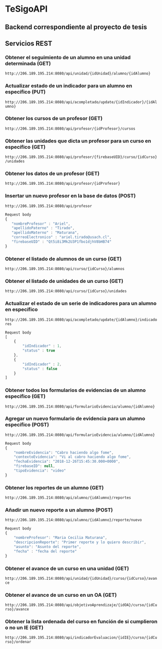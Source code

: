 # TeSigoAPI

## Backend correspondiente al proyecto de tesis

## Servicios REST
### Obtener el seguimiento de un alumno en una unidad determinada (GET)
`http://206.189.195.214:8080/api/unidad/{idUnidad}/alumno/{idAlumno}`
### Actualizar estado de un indicador para un alumno en específico (PUT)
`http://206.189.195.214:8080/api/acompletado/update/{idIndicador}/{idAlumno}`
### Obtener los cursos de un profesor (GET)
`http://206.189.195.214:8080/api/profesor/{idProfesor}/cursos`
### Obtener las unidades que dicta un profesor para un curso en específico (GET)
`http://206.189.195.214:8080/api/profesor/{firebaseUID}/curso/{idCurso}/unidades`
### Obtener los datos de un profesor (GET)
`http://206.189.195.214:8080/api/profesor/{idProfesor}`
### Insertar un nuevo profesor en la base de datos (POST)
`http://206.189.195.214:8080/api/profesor`
```javascript
Request body
{
   "nombreProfesor" : "Ariel",
   "apellidoPaterno" : "Tirado",
   "apellidoMaterno" : "Maturana",
   "correoElectronico" : "ariel.tirado@usach.cl",
   "firebaseUID" : "Qt5i8i3Mk2U3P1fbo1djhV8bHB74"
}
```
### Obtener el listado de alumnos de un curso (GET)
`http://206.189.195.214:8080/api/curso/{idCurso}/alumnos`
### Obtener el listado de unidades de un curso (GET)
`http://206.189.195.214:8080/api/curso/{idCurso}/unidades`
### Actualizar el estado de un serie de indicadores para un alumno en específico
`http://206.189.195.214:8080/api/acompletado/update/{idAlumno}/indicadores`
```javascript
Request body
[
    {
        "idIndicador" : 1,
        "status" : true
    },
    {
        "idIndicador" : 2,
        "status" : false
    }
]
```
### Obtener todos los formularios de evidencias de un alumno específico (GET)
`http://206.189.195.214:8080/api/formularioEvidencia/alumno/{idAlumno}`
### Agregar un nuevo formulario de evidencia para un alumno específico (POST)
`http://206.189.195.214:8080/api/formularioEvidencia/alumno/{idAlumno}`
```javascript
Request body
{
    "nombreEvidencia": "Cabro haciendo algo fome",
    "contextoEvidencia": "Vi al cabro haciendo algo fome",
    "fechaEvidencia": "2018-12-26T15:45:30.000+0000",
    "firebaseID": null,
    "tipoEvidencia": "video"
}
```
### Obtener los reportes de un alumno (GET)
`http://206.189.195.214:8080/api/alumno/{idAlumno}/reportes`
### Añadir un nuevo reporte a un alumno (POST)
`http://206.189.195.214:8080/api/alumno/{idAlumno}/reporte/nuevo`
```javascript
Request body
{
	"nombreProfesor": "Maria Cecilia Maturana",
	"descripcionReporte": "Primer reporte y lo quiero describir",
	"asunto": "Asunto del reporte",
	"fecha" : "fecha del reporte"
}
```
### Obtener el avance de un curso en una unidad (GET)
`http://206.189.195.214:8080/api/unidad/{idUnidad}/curso/{idCurso}/avance`
### Obtener el avance de un curso en un OA (GET)
`http://206.189.195.214:8080/api/objetivoAprendizaje/{idOA}/curso/{idCurso}/avance`
### Obtener la lista ordenada del curso en función de si cumplieron o no un IE (GET)
`http://206.189.195.214:8080/api/indicadorEvaluacion/{idIE}/curso/{idCurso}/ordenar`